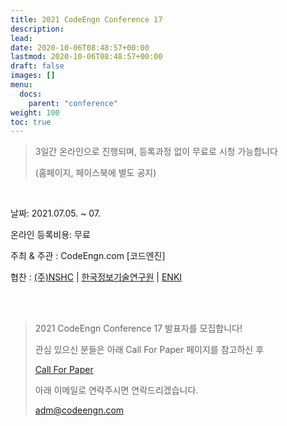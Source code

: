 ```yaml
---
title: 2021 CodeEngn Conference 17
description: 
lead: 
date: 2020-10-06T08:48:57+00:00
lastmod: 2020-10-06T08:48:57+00:00
draft: false
images: []
menu:
  docs:
    parent: "conference"
weight: 100
toc: true
---
```



> 3일간 온라인으로 진행되며, 등록과정 없이 무료로 시청 가능합니다
> 
> (홈페이지, 페이스북에 별도 공지) 

<br />

날짜: 2021.07.05. ~ 07. &nbsp;

온라인 등록비용: 무료 &nbsp;

주최 & 주관 : CodeEngn.com [코드엔진] &nbsp;

협찬 : <a href='https://www.nshc.net' target='_blank'>(주)NSHC</a> | <a href='https://kitri.re.kr' target='_blank'>한국정보기술연구원</a> | <a href='https://enki.co.kr' target='_blank'>ENKI</a> &nbsp;

<br /><br />

> 2021 CodeEngn Conference 17 발표자를 모집합니다!
> 
> 관심 있으신 분들은 아래 Call For Paper 페이지를 참고하신 후
> 
> <a href='/conference/cfp/' target='_blank'>Call For Paper</a>
> 
> 아래 이메일로 연락주시면 연락드리겠습니다.
> 
> adm@codeengn.com
